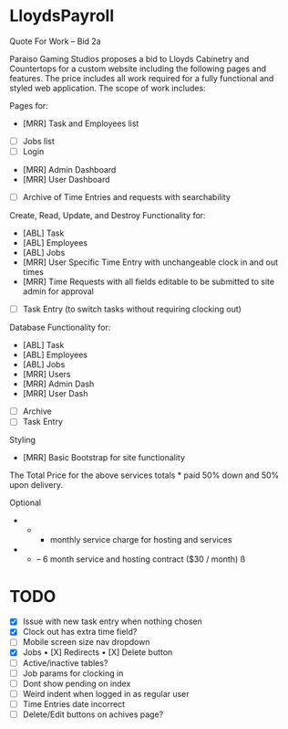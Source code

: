 # LloydsPayroll

Quote For Work – Bid 2a

Paraiso Gaming Studios proposes a bid to Lloyds Cabinetry and Countertops for a custom website including the following pages and features.  The price includes all work required for a fully functional and styled web application.  The scope of work includes:

Pages for:
- [MRR] Task and Employees list
- [ ] Jobs list
- [ ] Login
- [MRR] Admin Dashboard
- [MRR] User Dashboard
- [ ] Archive of Time Entries and requests with searchability 

Create, Read, Update, and Destroy Functionality for:
- [ABL] Task
- [ABL] Employees
- [ABL] Jobs
- [MRR] User Specific Time Entry with unchangeable clock in and out times
- [MRR] Time Requests with all fields editable to be submitted to site admin for approval
- [ ] Task Entry (to switch tasks without requiring clocking out)

Database Functionality for:
- [ABL] Task
- [ABL] Employees
- [ABL] Jobs
- [MRR] Users
- [MRR] Admin Dash
- [MRR] User Dash
- [ ] Archive
- [ ] Task Entry

Styling
- [MRR] Basic Bootstrap for site functionality

The Total Price for the above services totals * paid 50% down and 50% upon delivery.

Optional
- * - monthly service charge for hosting and services
- * – 6 month service and hosting contract ($30 / month) ß

# TODO
- [X] Issue with new task entry when nothing chosen
- [X] Clock out has extra time field?
- [ ] Mobile screen size nav dropdown
- [X] Jobs
    • [X] Redirects
    • [X] Delete button
- [ ] Active/inactive tables?
- [ ] Job params for clocking in
- [ ] Dont show pending on index
- [ ] Weird indent when logged in as regular user
- [ ] Time Entries date incorrect
- [ ] Delete/Edit buttons on achives page?